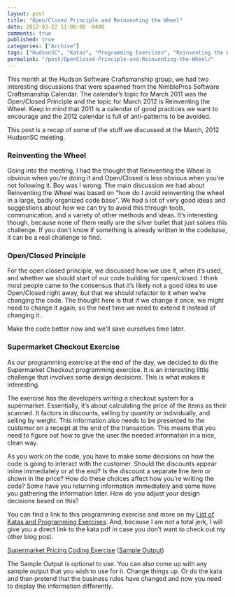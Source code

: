 ```yaml
---
layout: post
title: "Open/Closed Principle and Reinventing the Wheel"
date: 2012-03-22 11:00:00 -0400
comments: true
published: true
categories: ["Archive"]
tags: ["HudsonSC", "Katas", "Programming Exercises", "Reinventing the Wheel", "Open Closed Principle"]
permalink: "/post/OpenClosed-Principle-and-Reinventing-the-Wheel/"
---
```

<!-- more -->



<p>This month at the Hudson Software Craftsmanship group, we had two interesting discussions that were spawned from the NimblePros Software Craftsmanship Calendar. The calendar’s topic for March 2011 was the Open/Closed Principle and the topic for March 2012 is Reinventing the Wheel. Keep in mind that 2011 is a calendar of good practices we want to encourage and the 2012 calendar is full of anti-patterns to be avoided.</p>  <p>This post is a recap of some of the stuff we discussed at the March, 2012 HudsonSC meeting.</p>  <h3></h3>  <h3>Reinventing the Wheel</h3>  <p>Going into the meeting, I had the thought that Reinventing the Wheel is obvious when you’re doing it and Open/Closed is less obvious when you’re not following it. Boy was I wrong. The main discussion we had about Reinventing the Wheel was based on “how do I avoid reinventing the wheel in a large, badly organized code base”. We had a lot of very good ideas and suggestions about how we can try to avoid this through tools, communication, and a variety of other methods and ideas. It’s interesting though, because none of them really are the silver bullet that just solves this challenge. If you don’t know if something is already written in the codebase, it can be a real challenge to find.</p>  <h3>Open/Closed Principle</h3>  <p>For the open closed principle, we discussed how we use it, when it’s used, and whether we should start of our code building for open/closed. I think most people came to the consensus that it’s likely not a good idea to use Open/Closed right away, but that we should refactor to it when we’re changing the code. The thought here is that if we change it once, we might need to change it again, so the next time we need to extend it instead of changing it.</p>  <p>Make the code better now and we’ll save ourselves time later. </p>  <h3>Supermarket Checkout Exercise</h3>  <p>As our programming exercise at the end of the day, we decided to do the Supermarket Checkout programming exercise. It is an interesting little challenge that involves some design decisions. This is what makes it interesting. </p>  <p>The exercise has the developers writing a checkout system for a supermarket. Essentially, it’s about calculating the price of the items as their scanned. It factors in discounts, selling by quantity or individually, and selling by weight. This information also needs to be presented to the customer on a receipt at the end of the transaction. This means that you need to figure out how to give the user the needed information in a nice, clean way.</p>  <p>As you work on the code, you have to make some decisions on how the code is going to interact with the customer. Should the discounts appear inline immediately or at the end? Is the discount a separate line item or shown in the price? How do these choices affect how you’re writing the code? Some have you returning information immediately and some have you gathering the information later. How do you adjust your design decisions based on this?</p>  <p>You can find a link to this programming exercise and more on my <a href="/post/Coding-Katas-and-Exercises.aspx" target="_blank">List of Katas and Programming Exercises</a>. And, because I am not a total jerk, I will give you a direct link to the kata pdf in case you don’t want to check out my other blog post.</p>  <p><a href="http://nimblepros.com/media/36760/supermarket%20pricing%20kata.pdf">Supermarket Pricing Coding Exercise</a> (<a href="http://nimblepros.com/media/36763/supermarket%20pricing%20kata%20-%20sample%20output.pdf">Sample Output</a>)</p>  <p>The Sample Output is optional to use. You can also come up with any sample output that you wish to use for it. Change things up. Or do the kata and then pretend that the business rules have changed and now you need to display the information differently.</p>
